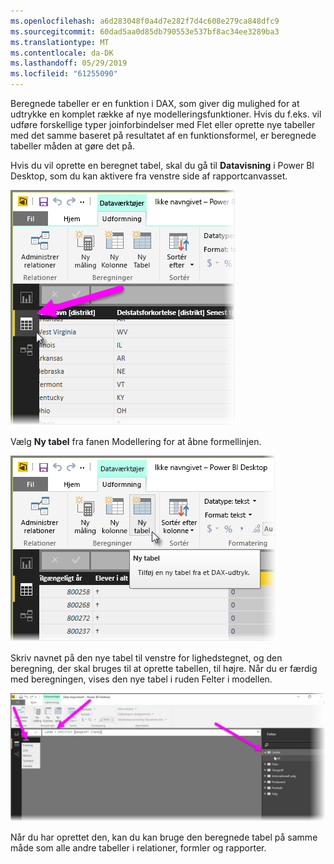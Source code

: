 ```yaml
---
ms.openlocfilehash: a6d283048f0a4d7e282f7d4c608e279ca848dfc9
ms.sourcegitcommit: 60dad5aa0d85db790553e537bf8ac34ee3289ba3
ms.translationtype: MT
ms.contentlocale: da-DK
ms.lasthandoff: 05/29/2019
ms.locfileid: "61255090"
---
```

Beregnede tabeller er en funktion i DAX, som giver dig mulighed for at udtrykke en komplet række af nye modelleringsfunktioner. Hvis du f.eks. vil udføre forskellige typer joinforbindelser med Flet eller oprette nye tabeller med det samme baseret på resultatet af en funktionsformel, er beregnede tabeller måden at gøre det på.

Hvis du vil oprette en beregnet tabel, skal du gå til **Datavisning** i Power BI Desktop, som du kan aktivere fra venstre side af rapportcanvasset.

![](media/2-6-create-calculated-tables/2-6_1.png)

Vælg **Ny tabel** fra fanen Modellering for at åbne formellinjen.

![](media/2-6-create-calculated-tables/2-6_1b.png)

Skriv navnet på den nye tabel til venstre for lighedstegnet, og den beregning, der skal bruges til at oprette tabellen, til højre. Når du er færdig med beregningen, vises den nye tabel i ruden Felter i modellen.

![](media/2-6-create-calculated-tables/2-6_2.png)

Når du har oprettet den, kan du kan bruge den beregnede tabel på samme måde som alle andre tabeller i relationer, formler og rapporter.

